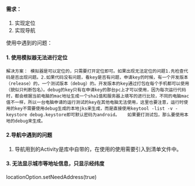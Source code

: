 #### 需求：

1. 实现定位
2. 实现导航

使用中遇到的问题：
#### 1. 使用模拟器无法进行定位
    解决方案： 模拟器是可以定位的，只需要打开定位即可。如果出现无法定位的问题1.先检查代码是否出现问题。2.如果代码没有问题，看key是否有问题，申请key的时候，有一个开发版本（release）的，一个测试版本（debug）的。开发版本的key通过打包在每个手机都可以使用（貌似只判断包名）。debug的key只有在申请key的那台pc上才可以使用，因为每次运行代码时，都会根据当前电脑的mac地址生成一个sha1值和服务器上填写的进行比较，不同的电脑mac值不一样，所以一台电脑申请的运行测试的key在其他电脑无法使用，这里也要注意，运行时使用的key不需要使用debug生成的本地jks来生成，而是直接使用keytool -list -v -keystore debug.keystore即可默认密码为android。	如果要打测试包，那么要使用本地的debug来生成。

#### 2.导航中遇到的问题

1. 导航用到的Activity是库中自带的，在使用的使用需要引入到清单文件中。

#### 3. 无法显示城市等地址信息，只显示经纬度
 locationOption.setNeedAddress(true)
